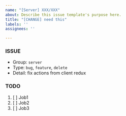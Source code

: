 ```yaml
---
name: "[Server] XXX/XXX"
about: Describe this issue template's purpose here.
title: "[CHANGE] need this"
labels: ''
assignees: ''

---
```


### ISSUE
- Group: `server`
- Type: `bug`, `feature`, `delete`
- Detail: fix actions from client redux

### TODO
1. [ ] Job1
2. [ ] Job2
3. [ ] Job3
